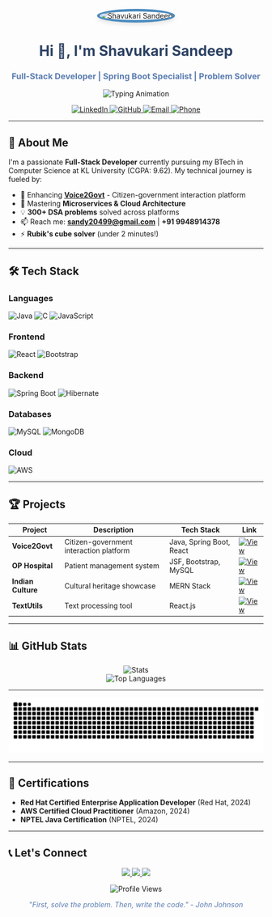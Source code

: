 <p align="center">
  <img src="https://github.com/sandeepshavukari.png" alt="Shavukari Sandeep" width="200" style="border-radius: 50%; border: 5px solid #4B8BBE; box-shadow: 0 4px 8px rgba(0,0,0,0.1);">
</p>
<h1 align="center" style="color: #2D4263;">Hi 👋, I'm Shavukari Sandeep</h1>


<h3 align="center" style="color: #5B7DB1;">Full-Stack Developer | Spring Boot Specialist | Problem Solver</h3>

<p align="center">
  <img src="https://readme-typing-svg.demolab.com?font=Fira+Code&weight=500&size=22&duration=4000&pause=1000&color=36BCF7&center=true&vCenter=true&width=435&lines=Transforming+ideas+into+reality;Building+scalable+solutions;Clean+code+enthusiast" alt="Typing Animation">
</p>

<p align="center">
  <a href="https://linkedin.com/in/shavukari-sandeep" target="_blank">
    <img src="https://img.shields.io/badge/LinkedIn-0077B5?style=for-the-badge&logo=linkedin&logoColor=white" alt="LinkedIn">
  </a>
  <a href="https://github.com/sandeepshavukari" target="_blank">
    <img src="https://img.shields.io/badge/GitHub-100000?style=for-the-badge&logo=github&logoColor=white" alt="GitHub">
  </a>
  <a href="mailto:sandy20499@gmail.com" target="_blank">
    <img src="https://img.shields.io/badge/Email-D14836?style=for-the-badge&logo=gmail&logoColor=white" alt="Email">
  </a>
  <a href="tel:+919948914378" target="_blank">
    <img src="https://img.shields.io/badge/Call-25D366?style=for-the-badge&logo=whatsapp&logoColor=white" alt="Phone">
  </a>
</p>

---

## 🌟 About Me

I'm a passionate **Full-Stack Developer** currently pursuing my BTech in Computer Science at KL University (CGPA: 9.62). My technical journey is fueled by:

- 🔭 Enhancing **[Voice2Govt](https://github.com/sandeepshavukari/Voice2Govt-SpringBoot-React)** - Citizen-government interaction platform
- 🌱 Mastering **Microservices & Cloud Architecture**
- 💡 **300+ DSA problems** solved across platforms
- 📫 Reach me: **sandy20499@gmail.com** | **+91 9948914378**
- ⚡ **Rubik's cube solver** (under 2 minutes!)

---

## 🛠️ Tech Stack

### Languages
![Java](https://img.shields.io/badge/Java-%23ED8B00.svg?style=for-the-badge&logo=openjdk&logoColor=white)
![C](https://img.shields.io/badge/C-%2300599C.svg?style=for-the-badge&logo=c&logoColor=white)
![JavaScript](https://img.shields.io/badge/JavaScript-%23F7DF1E.svg?style=for-the-badge&logo=javascript&logoColor=black)

### Frontend
![React](https://img.shields.io/badge/React-%2320232a.svg?style=for-the-badge&logo=react&logoColor=%2361DAFB)
![Bootstrap](https://img.shields.io/badge/Bootstrap-%23563D7C.svg?style=for-the-badge&logo=bootstrap&logoColor=white)

### Backend
![Spring Boot](https://img.shields.io/badge/Spring_Boot-%236DB33F.svg?style=for-the-badge&logo=spring&logoColor=white)
![Hibernate](https://img.shields.io/badge/Hibernate-%2359666C.svg?style=for-the-badge&logo=hibernate&logoColor=white)

### Databases
![MySQL](https://img.shields.io/badge/MySQL-%2300f.svg?style=for-the-badge&logo=mysql&logoColor=white)
![MongoDB](https://img.shields.io/badge/MongoDB-%2347A248.svg?style=for-the-badge&logo=mongodb&logoColor=white)

### Cloud
![AWS](https://img.shields.io/badge/AWS-%23FF9900.svg?style=for-the-badge&logo=amazon-aws&logoColor=white)

---

## 🏆 Projects

| Project | Description | Tech Stack | Link |
|---------|-------------|------------|------|
| **Voice2Govt** | Citizen-government interaction platform | Java, Spring Boot, React | [![View](https://img.shields.io/badge/View-181717?style=flat-square&logo=github)](https://github.com/sandeepshavukari/Voice2Govt-SpringBoot-React) |
| **OP Hospital** | Patient management system | JSF, Bootstrap, MySQL | [![View](https://img.shields.io/badge/View-181717?style=flat-square&logo=github)](https://github.com/sandeepshavukari/OPMS) |
| **Indian Culture** | Cultural heritage showcase | MERN Stack | [![View](https://img.shields.io/badge/View-181717?style=flat-square&logo=github)](https://github.com/sandeepshavukari/Indian-Culture-Managemet-React-Website) |
| **TextUtils** | Text processing tool | React.js | [![View](https://img.shields.io/badge/View-181717?style=flat-square&logo=github)](https://github.com/sandeepshavukari/text_utils) |

---

## 📊 GitHub Stats

<p align="center">
  <img src="https://github-readme-stats.vercel.app/api?username=sandeepshavukari&show_icons=true&theme=default&hide_border=true&bg_color=ffffff" alt="Stats">
  <br>
  <img src="https://github-readme-stats.vercel.app/api/top-langs/?username=sandeepshavukari&layout=compact&theme=default&hide_border=true&bg_color=ffffff" alt="Top Languages">
</p>

****
<p align="center">
  <picture>
    <source media="(prefers-color-scheme: dark)" srcset="https://raw.githubusercontent.com/sandeepshavukari/sandeepshavukari/output/github-snake-dark.svg" />
    <source media="(prefers-color-scheme: light)" srcset="https://raw.githubusercontent.com/sandeepshavukari/sandeepshavukari/output/github-snake.svg" />
    <img alt="github-snake" src="https://raw.githubusercontent.com/sandeepshavukari/sandeepshavukari/output/github-snake.svg" />
  </picture>
</p>

---

## 📜 Certifications

- **Red Hat Certified Enterprise Application Developer** (Red Hat, 2024)
- **AWS Certified Cloud Practitioner** (Amazon, 2024)
- **NPTEL Java Certification** (NPTEL, 2024)

---

## 📞 Let's Connect

<p align="center">
  <a href="https://linkedin.com/in/shavukari-sandeep" target="_blank">
    <img src="https://img.shields.io/badge/LinkedIn-0077B5?style=for-the-badge&logo=linkedin&logoColor=white" width="120">
  </a>
  <a href="https://leetcode.com/sandy_20499" target="_blank">
    <img src="https://img.shields.io/badge/LeetCode-FFA116?style=for-the-badge&logo=leetcode&logoColor=white" width="120">
  </a>
  <a href="https://sandeep-portfolio-six.vercel.app/" target="_blank">
    <img src="https://img.shields.io/badge/Portfolio-FF5722?style=for-the-badge&logo=google-chrome&logoColor=white" width="120">
  </a>
</p>

<p align="center">
  <img src="https://komarev.com/ghpvc/?username=sandeepshavukari&label=Profile%20views&color=0e75b6&style=flat" alt="Profile Views">
</p>

<p align="center" style="color: #5B7DB1;">
  <em>"First, solve the problem. Then, write the code." - John Johnson</em>
</p>
